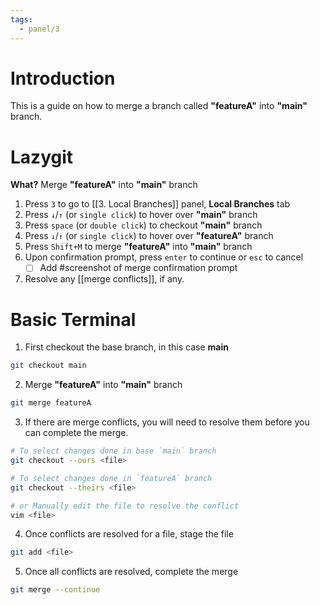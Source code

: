 ```yaml
---
tags:
  - panel/3
---
```

# Introduction
This is a guide on how to merge a branch called **"featureA"** into **"main"** branch.


# Lazygit
**What?** Merge **"featureA"** into **"main"** branch
1. Press `3`  to go to [[3. Local Branches]] panel, **Local Branches** tab
2. Press `↓`/`↑` (or `single click`) to hover over **"main"** branch
3. Press `space` (or `double click`) to checkout **"main"** branch
4. Press `↓`/`↑` (or `single click`) to hover over **"featureA"** branch
5. Press `Shift+M` to merge **"featureA"** into **"main"** branch
6. Upon confirmation prompt, press `enter` to continue or `esc` to cancel
    - [ ] Add #screenshot of merge confirmation prompt
7. Resolve any [[merge conflicts]], if any.

# Basic Terminal
1. First checkout the base branch, in this case **main**
```bash
git checkout main
```
2. Merge **"featureA"** into **"main"** branch
```bash
git merge featureA
```
3. If there are merge conflicts, you will need to resolve them before you can complete the merge.
```bash
# To select changes done in base `main` branch
git checkout --ours <file>

# To select changes done in `featureA` branch
git checkout --theirs <file>

# or Manually edit the file to resolve the conflict
vim <file>
```
4. Once conflicts are resolved for a file, stage the file
```bash
git add <file>
```
5. Once all conflicts are resolved, complete the merge
```bash
git merge --continue
```
